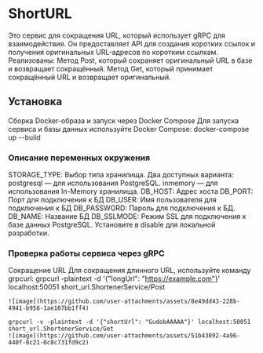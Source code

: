 # ShortURL 
Это сервис для сокращения URL, который использует gRPC для взаимодействия. Он предоставляет API для создания коротких ссылок и получения оригинальных URL-адресов по коротким ссылкам. 
Реализованы: 
  Метод Post, который сохраняет оригинальный URL в базе и возвращает сокращённый.
  Метод Get, который принимает сокращённый URL и возвращает оригинальный.

## Установка
Сборка Docker-образа и запуск через Docker Compose
Для запуска сервиса и базы данных используйте Docker Compose:
  docker-compose up --build
### Описание переменных окружения
STORAGE_TYPE: Выбор типа хранилища. Два доступных варианта:
  postgresql — для использования PostgreSQL.
  inmemory — для использования In-Memory хранилища.
DB_HOST: Адрес хоста 
DB_PORT: Порт для подключения к БД
DB_USER: Имя пользователя для подключения к БД
DB_PASSWORD: Пароль для подключения к БД.
DB_NAME: Название БД
DB_SSLMODE: Режим SSL для подключения к базе данных PostgreSQL. Установите в disable для локальной разработки.
### Проверка работы сервиса через gRPC
Сокращение URL
Для сокращения длинного URL, используйте команду grpcurl:
    grpcurl -plaintext -d '{"longUrl": "https://example.com"}' localhost:50051 short_url.ShortenerService/Post

    ![image](https://github.com/user-attachments/assets/8e49dd43-228b-4941-b958-1ae107bb1ff4)

    grpcurl -v -plaintext -d '{"shortUrl": "GudobAAAAA"}' localhost:50051 short_url.ShortenerService/Get
    ![image](https://github.com/user-attachments/assets/51b43092-4a96-440f-8c21-0c8c731fd9c2)


    
